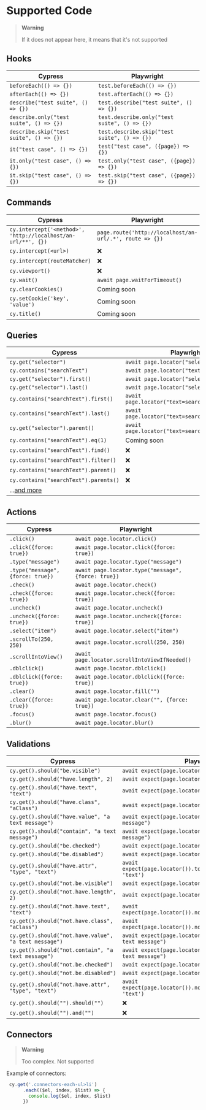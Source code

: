 # Supported Code

> **Warning**
> 
> If it does not appear here, it means that it's not supported


## Hooks
| Cypress                                 | Playwright                                   |
|-----------------------------------------|----------------------------------------------|
| `beforeEach(() => {})`                  | `test.beforeEach(() => {})`                  |
| `afterEach(() => {})`                   | `test.afterEach(() => {})`                   |
| `describe("test suite", () => {})`      | `test.describe("test suite", () => {})`      |
| `describe.only("test suite", () => {})` | `test.describe.only("test suite", () => {})` |
| `describe.skip("test suite", () => {})` | `test.describe.skip("test suite", () => {})` |
| `it("test case", () => {})`             | `test("test case", ({page}) => {})`          |
| `it.only("test case", () => {})`        | `test.only("test case", ({page}) => {})`     |
| `it.skip("test case", () => {})`        | `test.skip("test case", ({page}) => {})`     |



## Commands
| Cypress                                                      | Playwright                                              |
|--------------------------------------------------------------|---------------------------------------------------------|
| `cy.intercept('<method>', 'http://localhost/an-url/**', {})` | `page.route('http://localhost/an-url/.*', route => {})` |
| `cy.intercept(<url>)`                                        | ❌                                                       |
| `cy.intercept(routeMatcher)`                                 | ❌                                                       |
| `cy.viewport()`                                              | ❌                                                       |
| `cy.wait()`                                                  | `await page.waitForTimeout()`                           |
| `cy.clearCookies()`                                          | Coming soon                                             |
| `cy.setCookie('key', 'value')`                               | Coming soon                                             |
| `cy.title()`                                                 | Coming soon                                             |


## Queries
| Cypress                                                | Playwright                                      |
|--------------------------------------------------------|-------------------------------------------------|
| `cy.get("selector")`                                   | `await page.locator("selector")`                |
| `cy.contains("searchText")`                            | `await page.locator("text=searchText")`         |
| `cy.get("selector").first()`                           | `await page.locator("selector").first()`        |
| `cy.get("selector").last()`                            | `await page.locator("selector").last()`         |
| `cy.contains("searchText").first()`                    | `await page.locator("text=searchText").first()` |
| `cy.contains("searchText").last()`                     | `await page.locator("text=searchText").last()`  |
| `cy.get("selector").parent()`                          | `await page.locator("text=searchText").last()`  |
| `cy.contains("searchText").eq(1)`                      | Coming soon                                     |
| `cy.contains("searchText").find()`                     | ❌                                               |
| `cy.contains("searchText").filter()`                   | ❌                                               |
| `cy.contains("searchText").parent()`                   | ❌                                               |
| `cy.contains("searchText").parents()`                  | ❌                                               |
| ...[and more](https://docs.cypress.io/api/commands/as) |                                                 |


## Actions
| Cypress                           | Playwright                                          |
|-----------------------------------|-----------------------------------------------------|
| `.click()`                        | `await page.locator.click()`                        |
| `.click({force: true})`           | `await page.locator.click({force: true})`           |
| `.type("message")`                | `await page.locator.type("message")`                |
| `.type("message", {force: true})` | `await page.locator.type("message", {force: true})` |
| `.check()`                        | `await page.locator.check()`                        |
| `.check({force: true})`           | `await page.locator.check({force: true})`           |
| `.uncheck()`                      | `await page.locator.uncheck()`                      |
| `.uncheck({force: true})`         | `await page.locator.uncheck({force: true})`         |
| `.select("item")`                 | `await page.locator.select("item")`                 |
| `.scrollTo(250, 250)`             | `await page.locator.scroll(250, 250)`               |
| `.scrollIntoView()`               | `await page.locator.scrollIntoViewIfNeeded()`       |
| `.dblclick()`                     | `await page.locator.dblclick()`                     |
| `.dblclick({force: true})`        | `await page.locator.dblclick({force: true})`        |
| `.clear()`                        | `await page.locator.fill("")`                       |
| `.clear({force: true})`           | `await page.locator.clear("", {force: true})`       |
| `.focus()`                        | `await page.locator.focus()`                        |
| `.blur()`                         | `await page.locator.blur()`                         |


## Validations
| Cypress                                               | Playwright                                                         |
|-------------------------------------------------------|--------------------------------------------------------------------|
| `cy.get().should("be.visible")`                       | `await expect(page.locator()).toBeVisible()`                       |
| `cy.get().should("have.length", 2)`                   | `await expect(page.locator()).toHaveCount(2)`                      |
| `cy.get().should("have.text", "text")`                | `await expect(page.locator()).toHaveText("text")`                  |
| `cy.get().should("have.class", "aClass")`             | `await expect(page.locator()).toHaveClass("aClass")`               |
| `cy.get().should("have.value", "a text message")`     | `await expect(page.locator()).toHaveValue("a text message")`       |
| `cy.get().should("contain", "a text message")`        | `await expect(page.locator()).toContainText("a text message")`     |
| `cy.get().should("be.checked")`                       | `await expect(page.locator()).toBeChecked()`                       |
| `cy.get().should("be.disabled")`                      | `await expect(page.locator()).toBeDisabled()`                      |
| `cy.get().should("have.attr", "type", "text")`        | `await expect(page.locator()).toHaveAttribute('type', 'text')`     |
| `cy.get().should("not.be.visible")`                   | `await expect(page.locator()).not.toBeVisible()`                   |
| `cy.get().should("not.have.length", 2)`               | `await expect(page.locator()).not.toHaveCount(2)`                  |
| `cy.get().should("not.have.text", "text")`            | `await expect(page.locator()).not.toHaveText("text")`              |
| `cy.get().should("not.have.class", "aClass")`         | `await expect(page.locator()).not.toHaveClass("aClass")`           |
| `cy.get().should("not.have.value", "a text message")` | `await expect(page.locator()).not.toHaveValue("a text message")`   |
| `cy.get().should("not.contain", "a text message")`    | `await expect(page.locator()).not.toContainText("a text message")` |
| `cy.get().should("not.be.checked")`                   | `await expect(page.locator()).not.toBeChecked()`                   |
| `cy.get().should("not.be.disabled")`                  | `await expect(page.locator()).not.toBeDisabled()`                  |
| `cy.get().should("not.have.attr", "type", "text")`    | `await expect(page.locator()).not.toHaveAttribute('type', 'text')` |
| `cy.get().should("").should("")`                      | ❌                                                                  |
| `cy.get().should("").and("")`                         | ❌                                                                  |


## Connectors
> **Warning**
> 
> Too complex. Not supported

Example of connectors:

```javascript
 cy.get('.connectors-each-ul>li')
      .each(($el, index, $list) => {
        console.log($el, index, $list)
      })
```